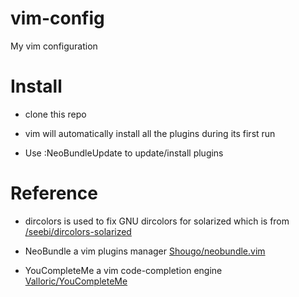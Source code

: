 vim-config
==========

My vim configuration

Install
=======

* clone this repo

* vim will automatically install all the plugins during its first run

* Use :NeoBundleUpdate to update/install plugins

Reference
=========

* dircolors is used to fix GNU dircolors for solarized which is from [/seebi/dircolors-solarized](https://github.com/seebi/dircolors-solarized)

* NeoBundle a vim plugins manager [Shougo/neobundle.vim](https://github.com/Shougo/neobundle.vim)

* YouCompleteMe a vim code-completion engine [Valloric/YouCompleteMe](https://github.com/Valloric/YouCompleteMe)

